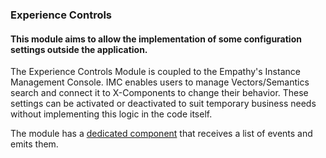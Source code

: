 <div grid="~ cols-6 gap-4">

  <div class="col-start-1 col-span-1">
  <ModulesIndex :currentItem="17" :nextPage="47"/>
  </div>

  <div class="col-start-2 col-span-5">

### **Experience Controls**

#### This module aims to allow the implementation of some configuration settings outside the application.

The Experience Controls Module is coupled to the Empathy's Instance Management Console. IMC enables users to manage Vectors/Semantics search and connect it to X-Components to change their behavior. These settings can be activated or deactivated to suit temporary business needs without implementing this logic in the code itself.

The module has a [dedicated component](https://github.com/empathyco/x/blob/main/packages/x-components/src/x-modules/experience-controls/components/experience-controls.vue) that receives a list of events and emits them.

  </div>
  </div>
